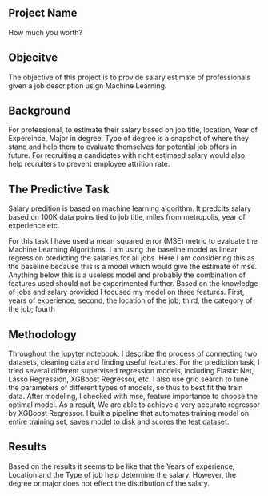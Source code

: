 ## Project Name

How much you worth?


## Objecitve

The objective of this project is to provide salary estimate of professionals given a job description usign Machine Learning.



## Background 

For professional, to estimate their salary based on job title, location, Year of Expereince, Major in degree, Type of degree is a snapshot of where they stand and help them to evaluate themselves for potential job offers in future.
For recruiting a candidates with right estimaed salary would also help recruiters to prevent employee attrition rate. 




## The Predictive Task

Salary predition is based on machine learning algorithm. It predcits salary based on 100K data poins tied to job title, miles from metropolis, year of experience etc.

For this task I have used a mean squared error (MSE) metric to evaluate the Machine Learning Algorithms. 
I am using the baseline model as linear regression predicting the salaries for all jobs. Here I am considering this as the baseline because this is a model which would give the estimate of mse. Anything below this is a useless model and probably the combination of features used should not be experimented further. Based on the knowledge of jobs and salary provided I focused my model on three features. First, years of experience; second, the location of the job; third, the category of the job; fourth


## Methodology

Throughout the jupyter notebook, I describe the process of connecting two datasets, cleaning data and finding useful features. For the prediction task, I tried several different supervised regression models, including Elastic Net, Lasso Regression, XGBoost Regressor, etc. I also use grid search to tune the parameters of different types of models, so thus to best fit the train data. After modeling, I checked with mse, feature importance to choose the optimal model. As a result, We are able to achieve a very accurate regressor by XGBoost Regressor. I built a pipeline that automates training model on entire training set, saves model to disk and scores the test dataset.

## Results

Based on the results it seems to be like that the Years of experience, Location and the Type of job help determine the salary. However, the degree or major does not effect the distribution of the salary.
